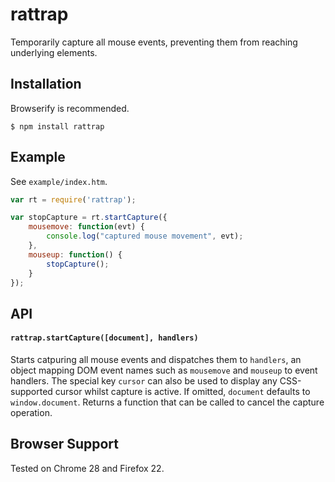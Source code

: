# rattrap

Temporarily capture all mouse events, preventing them from reaching underlying elements.

## Installation

Browserify is recommended.

    $ npm install rattrap

## Example

See `example/index.htm`.

```javascript
var rt = require('rattrap');

var stopCapture = rt.startCapture({
    mousemove: function(evt) {
        console.log("captured mouse movement", evt);
    },
    mouseup: function() {
        stopCapture();
    }
});
```

## API

#### `rattrap.startCapture([document], handlers)`

Starts catpuring all mouse events and dispatches them to `handlers`, an object mapping DOM event names such as `mousemove` and `mouseup` to event handlers. The special key `cursor` can also be used to display any CSS-supported cursor whilst capture is active. If omitted, `document` defaults to `window.document`. Returns a function that can be called to cancel the capture operation.

## Browser Support

Tested on Chrome 28 and Firefox 22.
